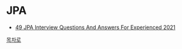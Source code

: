 # JPA
* [49 JPA Interview Questions And Answers For Experienced 2021](https://github.com/smpark1020/tech-interview/tree/master/JPA/49%20JPA%20Interview%20Questions%20And%20Answers%20For%20Experienced%202021#49-jpa-interview-questions-and-answers-for-experienced-2021)

[목차로](https://github.com/smpark1020/tech-interview#%EB%AA%A9%EC%B0%A8)
